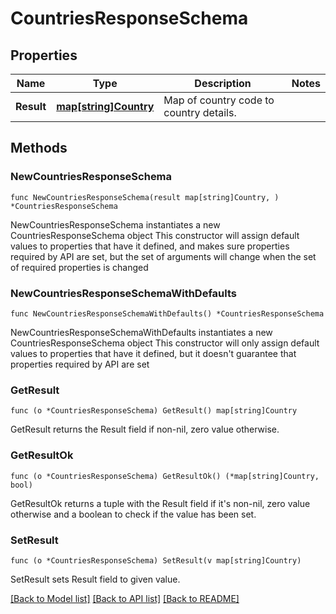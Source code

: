 # CountriesResponseSchema

## Properties

Name | Type | Description | Notes
------------ | ------------- | ------------- | -------------
**Result** | [**map[string]Country**](Country.md) | Map of country code to country details. | 

## Methods

### NewCountriesResponseSchema

`func NewCountriesResponseSchema(result map[string]Country, ) *CountriesResponseSchema`

NewCountriesResponseSchema instantiates a new CountriesResponseSchema object
This constructor will assign default values to properties that have it defined,
and makes sure properties required by API are set, but the set of arguments
will change when the set of required properties is changed

### NewCountriesResponseSchemaWithDefaults

`func NewCountriesResponseSchemaWithDefaults() *CountriesResponseSchema`

NewCountriesResponseSchemaWithDefaults instantiates a new CountriesResponseSchema object
This constructor will only assign default values to properties that have it defined,
but it doesn't guarantee that properties required by API are set

### GetResult

`func (o *CountriesResponseSchema) GetResult() map[string]Country`

GetResult returns the Result field if non-nil, zero value otherwise.

### GetResultOk

`func (o *CountriesResponseSchema) GetResultOk() (*map[string]Country, bool)`

GetResultOk returns a tuple with the Result field if it's non-nil, zero value otherwise
and a boolean to check if the value has been set.

### SetResult

`func (o *CountriesResponseSchema) SetResult(v map[string]Country)`

SetResult sets Result field to given value.



[[Back to Model list]](../README.md#documentation-for-models) [[Back to API list]](../README.md#documentation-for-api-endpoints) [[Back to README]](../README.md)



